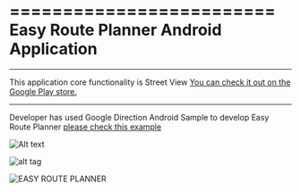 =========================
Easy Route Planner Android Application
=========================


------------

This application core functionality is Street View [You can check it out on the Google Play store.](https://play.google.com/store/apps/details?id=com.msc.fitnesstracker)


------------

Developer has used Google Direction Android Sample to develop Easy Route Planner [please check this example](https://github.com/jd-alexander/Google-Directions-Android)


![Alt text](EasyRoutePlanner/screenshots/device-2015-12-06-210949.png?raw=true "Title")

![alt tag](https://raw.github.com/omshiv2415/EasyRoutePlaneer/master/screenshots/device-2015-12-06-210949.png?raw=true "Title")




![EASY ROUTE PLANNER][1]


[1]:https://play.google.com/store/apps/details?id=com.msc.fitnesstracker